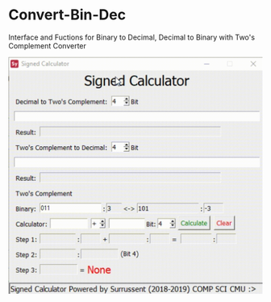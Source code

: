 # Convert-Bin-Dec

Interface and Fuctions for Binary to Decimal, Decimal to Binary with Two's Complement Converter

![Interface](exprog.gif "Interface")
